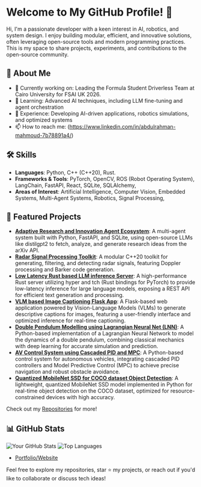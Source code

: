 # Welcome to My GitHub Profile! 👋

Hi, I'm a passionate developer with a keen interest in AI, robotics, and system design. I enjoy building modular, efficient, and innovative solutions, often leveraging open-source tools and modern programming practices. This is my space to share projects, experiments, and contributions to the open-source community.

## 🌟 About Me
- 🔭 Currently working on: Leading the Formula Student Driverless Team at Cairo University for FSAI UK 2026.
- 🌱 Learning: Advanced AI techniques, including LLM fine-tuning and agent orchestration
- 💼 Experience: Developing AI-driven applications, robotics simulations, and optimized systems
- 📫 How to reach me: (https://www.linkedin.com/in/abdulrahman-mahmoud-7b78891a4/)

## 🛠️ Skills
- **Languages**: Python, C++ (C++20), Rust.
- **Frameworks & Tools**: PyTorch, OpenCV,  ROS (Robot Operating System), LangChain, FastAPI, React, SQLite, SQLAlchemy,
- **Areas of Interest**: Artificial Intelligence, Computer Vision, Embedded Systems, Multi-Agent Systems, Robotics, Signal Processing,

## 🚀 Featured Projects
- **[Adaptive Research and Innovation Agent Ecosystem]([link-to-repo](https://github.com/abdulrahman-1212/Adaptive-Multi-Agent-Research-System))**: A multi-agent system built with Python, FastAPI, and SQLite, using open-source LLMs like distilgpt2 to fetch, analyze, and generate research ideas from the arXiv API.
- **[Radar Signal Processing Toolkit](link-to-repo)**: A modular C++20 toolkit for generating, filtering, and detecting radar signals, featuring Doppler processing and Barker code generation.
- **[Low Latency Rust based LLM inference Server](link-to-repo)**: A high-performance Rust server utilizing hyper and tch (Rust bindings for PyTorch) to provide low-latency inference for large language models, exposing a REST API for efficient text generation and processing.
- **[VLM based Image Captioning Flask App](link-to-repo)**: A Flask-based web application powered by Vision-Language Models (VLMs) to generate descriptive captions for images, featuring a user-friendly interface and optimized inference for real-time captioning.
- **[Double Pendulum Modelling using Lagrangian Neural Net (LNN)](link-to-repo)**: A Python-based implementation of a Lagrangian Neural Network to model the dynamics of a double pendulum, combining classical mechanics with deep learning for accurate simulation and prediction.
- **[AV Control System using Cascaded PID and MPC](link-to-repo)**:  A Python-based control system for autonomous vehicles, integrating cascaded PID controllers and Model Predictive Control (MPC) to achieve precise navigation and robust obstacle avoidance.
- **[Quantized MobileNet SSD for COCO dataset Object Detection](link-to-repo)**: A lightweight, quantized MobileNet SSD model implemented in Python for real-time object detection on the COCO dataset, optimized for resource-constrained devices with high accuracy.


Check out my [Repositories](https://github.com/[abdulrahman-1212]?tab=repositories) for more!

## 📊 GitHub Stats
![Your GitHub Stats](https://github-readme-stats.vercel.app/api?username=[your-username]&show_icons=true&theme=radical)
![Top Languages](https://github-readme-stats.vercel.app/api/top-langs/?username=[your-username]&layout=compact&theme=radical)

- [Portfolio/Website](https://[your-website])

Feel free to explore my repositories, star ⭐ my projects, or reach out if you'd like to collaborate or discuss tech ideas!

